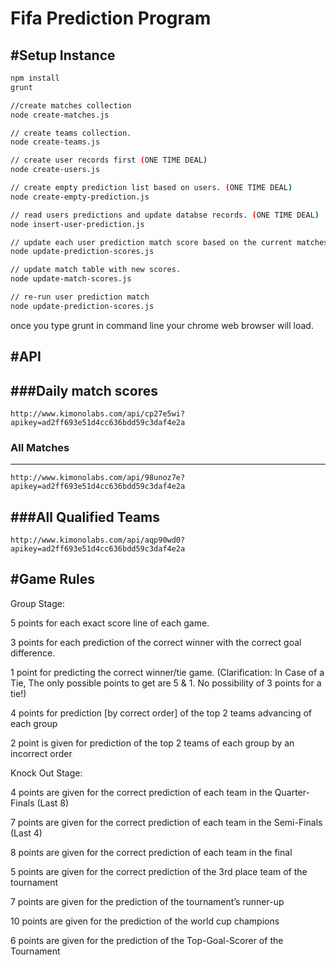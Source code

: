 Fifa Prediction Program
===============

#Setup Instance
---------------------
```sh
npm install
grunt

//create matches collection
node create-matches.js

// create teams collection.
node create-teams.js

// create user records first (ONE TIME DEAL)
node create-users.js

// create empty prediction list based on users. (ONE TIME DEAL)
node create-empty-prediction.js

// read users predictions and update databse records. (ONE TIME DEAL)
node insert-user-prediction.js

// update each user prediction match score based on the current matches.
node update-prediction-scores.js

// update match table with new scores.
node update-match-scores.js

// re-run user prediction match
node update-prediction-scores.js


```
once you type grunt in command line your chrome web browser will load.


#API
------------------

###Daily match scores
---------------------------
```url
http://www.kimonolabs.com/api/cp27e5wi?apikey=ad2ff693e51d4cc636bdd59c3daf4e2a
```

### All Matches
-----------------
```url
http://www.kimonolabs.com/api/98unoz7e?apikey=ad2ff693e51d4cc636bdd59c3daf4e2a
```

###All Qualified Teams
---------------------------
```url
http://www.kimonolabs.com/api/aqp90wd0?apikey=ad2ff693e51d4cc636bdd59c3daf4e2a
```

#Game Rules
-----------------

Group Stage:

5 points for each exact score line of each game.

3 points for each prediction of the correct winner with the correct goal difference.

1 point for predicting the correct winner/tie game. (Clarification: In Case of a Tie, The only possible points to get are 5 & 1. No possibility of 3 points for a tie!)

4 points for prediction [by correct order] of the top 2 teams advancing of each group

2 point is given for prediction of the top 2 teams of each group by an incorrect order

Knock Out Stage:

4 points are given for the correct prediction of each team in the Quarter-Finals (Last 8)

7 points are given for the correct prediction of each team in the Semi-Finals (Last 4)

8 points are given for the correct prediction of each team in the final

5 points are given for the correct prediction of the 3rd place team of the tournament

7 points are given for the prediction of the tournament’s runner-up

10 points are given for the prediction of the world cup champions

6 points are given for the prediction of the Top-Goal-Scorer of the Tournament
